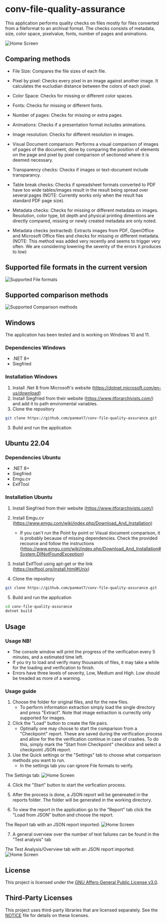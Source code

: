 # conv-file-quality-assurance
This application performs quality checks on files mostly for files converted from a fileformat to an archival format. 
The checks consists of metadata, size, color space, pixelvalue, fonts, number of pages and animations. 

![Home Screen](./readmeImg/Program.png)

## Comparing methods
* File Size: Compares the file sizes of each file.

* Pixel by pixel: Checks every pixel in an image against another image. It calculates the eucludian distance between the colors of each pixel.

* Color Space: Checks for missing or different color spaces. 

* Fonts: Checks for missing or different fonts.

* Number of pages: Checks for missing or extra pages.

* Animations: Checks if a presentation format includes animations.

* Image resolution: Checks for different resolution in images.

* Visual Document comparison: Performs a visual comparison of images of pages of the document, done by comparing the position of elements on the page and pixel by pixel comparison of sectioned where it is deemed necessary.

* Transparency checks: Checks if images or text-document include transparancy. 

* Table break checks: Checks if spreadsheet formats converted to PDF have too wide tables/images result in the result being spread over several pages (NOTE: Currently works only when the result has standard PDF page size). 

* Metadata checks: Checks for missing or different metadata on images. Resolution, color type, bit depth and physical printing dimentions are directly compared, missing or newly created metadata are only noted.

* Metadata checks (extracted): Extracts images from PDF, OpenOffice and Microsoft Office files and checks for missing or different metadata. (NOTE: This method was added very recently and seems to trigger very often. We are considering lowering the severity of the errors it produces to low)





## Supported file formats in the current version

![Supported File formats](./readmeImg/SupportedFileFormats.png)

## Supported comparison methods

![Supported Comparison methods](./readmeImg/SupportedComparisonMethods.png)



## Windows

The application has been tested and is working on Windows 10 and 11.

### Dependencies Windows
* .NET 8+
* Siegfried 

### Installation Windows
1. Install .Net 8 from Microsoft's website (https://dotnet.microsoft.com/en-us/download)
1. Install Siegfried from their website (https://www.itforarchivists.com/) and add it to path enviromental variables. 
2. Clone the repository 
```sh
git clone https://github.com/panmat7/conv-file-quality-assurance.git
```
3. Build and run the application


## Ubuntu 22.04
### Dependencies Ubuntu
* .NET 8+
* Siegfried
* Emgu.cv
* ExifTool

### Installation Ubuntu
1. Install Siegfried from their website (https://www.itforarchivists.com/)
2. Install Emgu.cv (https://www.emgu.com/wiki/index.php/Download_And_Installation)
    - If you can't run the Point by point or Visual document comparison, it is probably because of missing dependencies. Check the provided recource and follow the instructions (https://www.emgu.com/wiki/index.php/Download_And_Installation#System.DllNotFoundException)
3. Install ExifTool using apt-get or the link (https://exiftool.org/install.html#Unix)

4. Clone the repository 
```sh
git clone https://github.com/panmat7/conv-file-quality-assurance.git
```
5. Build and run the application
```sh
cd conv-file-quality-assurance
dotnet build
```


## Usage
### Usage NB!

* The console window will print the progress of the verification every 5 minutes, and a estimated time left.
* If you try to load and verify many thousands of files, it may take a while for the loading and verification to finish.
* Errors have three levels of severity, Low, Medium and High. Low should be treaded as more of a warning.


### Usage guide

1. Choose the folder for original files, and for the new files.
    - To perform information extraction simply load the single directory and press "Extract". Note that image extraction is currectly only supported for images.
2. Click the "Load" button to create the file pairs.
    - Optinally one may choose to start the comparison from a "Checkpoint" report. These are saved during the verification process and allow for the the verification continue in case of crashes. To do this, simply mark the "Start from Checkpoint" checkbox and select a checkpoint JSON report. 
3. Use the Quick settings or the "Settings" tab to choose what comparison methods you want to run. 
    - In the settings tab you can ignore File formats to verify.

The Settings tab:
![Home Screen](./readmeImg/Settings.png)


4. Click the "Start" button to start the verfication process. 

5. After the process is done, a JSON report will be genereated in the reports folder. The folder will be generated in the working directory.

6. To view the report in the application go to the "Report" tab click the "Load from JSON" button and choose the report.

The Report tab with an JSON report imported:
![Home Screen](./readmeImg/ReportTab.png)

7. A general overview over the number of test failures can be found in the "Test analysis" tab

The Test Analysis/Overview tab with an JSON report imported:
![Home Screen](./readmeImg/TestAnalysis.png)



## License

This project is licensed under the [GNU Affero General Public License v3.0](LICENSE).

## Third-Party Licenses

This project uses third-party libraries that are licensed separately. See the [NOTICE](NOTICE) file for details on these licenses.
